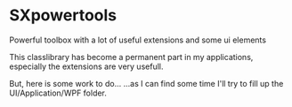 SXpowertools
============

Powerful toolbox with a lot of useful extensions and some ui elements

This classlibrary has become a permanent part in my applications, especially the extensions are very usefull.

But, here is some work to do...
...as I can find some time I'll try to fill up the UI/Application/WPF folder.
